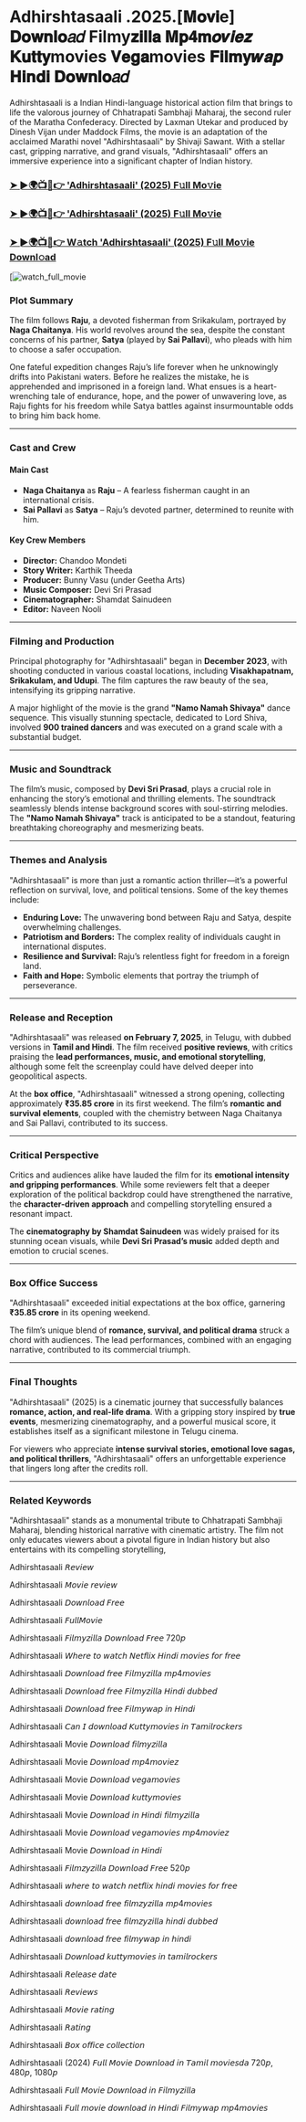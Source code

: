 #  Adhirshtasaali .2025.[𝐌𝐨𝐯𝐢e] 𝐃𝐨𝐰𝐧𝐥𝐨𝑎𝑑 Filmy𝐳𝐢𝐥𝐥𝐚 𝐌𝐩𝟒𝐦𝒐𝒗𝒊𝒆𝒛 𝐊𝐮𝐭𝐭𝐲movies 𝐕𝐞𝐠𝐚movies 𝐅𝐢𝐥𝐦𝐲𝒘𝒂𝒑 𝐇𝐢𝐧𝐝𝐢 𝐃𝐨𝐰𝐧𝐥𝐨𝑎𝑑

Adhirshtasaali is a  Indian Hindi-language historical action film that brings to life the valorous journey of Chhatrapati Sambhaji Maharaj, the second ruler of the Maratha Confederacy. Directed by Laxman Utekar and produced by Dinesh Vijan under Maddock Films, the movie is an adaptation of the acclaimed Marathi novel "Adhirshtasaali" by Shivaji Sawant. With a stellar cast, gripping narrative, and grand visuals, "Adhirshtasaali" offers an immersive experience into a significant chapter of Indian history.

<h3><a href="https://cutt.ly/xrtRgnT6">➤ ►🌍📺📱👉 'Adhirshtasaali' (2025) F𝚞ll Mo𝚟ie</a></h3>

<h3><a href="https://cutt.ly/xrtRgnT6">➤ ►🌍📺📱👉 'Adhirshtasaali' (2025) F𝚞ll Mo𝚟ie</a></h3>

<h3><a href="https://cutt.ly/xrtRgnT6">➤ ►🌍📺📱👉 W𝚊tch 'Adhirshtasaali' (2025) F𝚞ll Mo𝚟ie Downl𝚘ad</a></h3>

[![watch_full_movie](https://media.themoviedb.org/t/p/w220_and_h330_face/33W26mnTrxjy379LOcZEc39Fyi3.jpg)

### **Plot Summary**

The film follows **Raju**, a devoted fisherman from Srikakulam, portrayed by **Naga Chaitanya**. His world revolves around the sea, despite the constant concerns of his partner, **Satya** (played by **Sai Pallavi**), who pleads with him to choose a safer occupation. 

One fateful expedition changes Raju’s life forever when he unknowingly drifts into Pakistani waters. Before he realizes the mistake, he is apprehended and imprisoned in a foreign land. What ensues is a heart-wrenching tale of endurance, hope, and the power of unwavering love, as Raju fights for his freedom while Satya battles against insurmountable odds to bring him back home.

---

### **Cast and Crew**

#### **Main Cast**
- **Naga Chaitanya** as **Raju** – A fearless fisherman caught in an international crisis.
- **Sai Pallavi** as **Satya** – Raju’s devoted partner, determined to reunite with him.

#### **Key Crew Members**
- **Director:** Chandoo Mondeti
- **Story Writer:** Karthik Theeda
- **Producer:** Bunny Vasu (under Geetha Arts)
- **Music Composer:** Devi Sri Prasad
- **Cinematographer:** Shamdat Sainudeen
- **Editor:** Naveen Nooli

---

### **Filming and Production**

Principal photography for "Adhirshtasaali" began in **December 2023**, with shooting conducted in various coastal locations, including **Visakhapatnam, Srikakulam, and Udupi**. The film captures the raw beauty of the sea, intensifying its gripping narrative.

A major highlight of the movie is the grand **"Namo Namah Shivaya"** dance sequence. This visually stunning spectacle, dedicated to Lord Shiva, involved **900 trained dancers** and was executed on a grand scale with a substantial budget.

---

### **Music and Soundtrack**

The film’s music, composed by **Devi Sri Prasad**, plays a crucial role in enhancing the story’s emotional and thrilling elements. The soundtrack seamlessly blends intense background scores with soul-stirring melodies. The **"Namo Namah Shivaya"** track is anticipated to be a standout, featuring breathtaking choreography and mesmerizing beats.

---

### **Themes and Analysis**

"Adhirshtasaali" is more than just a romantic action thriller—it’s a powerful reflection on survival, love, and political tensions. Some of the key themes include:
- **Enduring Love:** The unwavering bond between Raju and Satya, despite overwhelming challenges.
- **Patriotism and Borders:** The complex reality of individuals caught in international disputes.
- **Resilience and Survival:** Raju’s relentless fight for freedom in a foreign land.
- **Faith and Hope:** Symbolic elements that portray the triumph of perseverance.

---

### **Release and Reception**

"Adhirshtasaali" was released **on February 7, 2025**, in Telugu, with dubbed versions in **Tamil and Hindi**. The film received **positive reviews**, with critics praising the **lead performances, music, and emotional storytelling**, although some felt the screenplay could have delved deeper into geopolitical aspects.

At the **box office**, "Adhirshtasaali" witnessed a strong opening, collecting approximately **₹35.85 crore** in its first weekend. The film’s **romantic and survival elements**, coupled with the chemistry between Naga Chaitanya and Sai Pallavi, contributed to its success.

---

### **Critical Perspective**

Critics and audiences alike have lauded the film for its **emotional intensity and gripping performances**. While some reviewers felt that a deeper exploration of the political backdrop could have strengthened the narrative, the **character-driven approach** and compelling storytelling ensured a resonant impact.

The **cinematography by Shamdat Sainudeen** was widely praised for its stunning ocean visuals, while **Devi Sri Prasad’s music** added depth and emotion to crucial scenes. 

---

### **Box Office Success**

"Adhirshtasaali" exceeded initial expectations at the box office, garnering **₹35.85 crore** in its opening weekend. 

The film’s unique blend of **romance, survival, and political drama** struck a chord with audiences. The lead performances, combined with an engaging narrative, contributed to its commercial triumph.

---

### **Final Thoughts**

"Adhirshtasaali" (2025) is a cinematic journey that successfully balances **romance, action, and real-life drama**. With a gripping story inspired by **true events**, mesmerizing cinematography, and a powerful musical score, it establishes itself as a significant milestone in Telugu cinema. 

For viewers who appreciate **intense survival stories, emotional love sagas, and political thrillers**, "Adhirshtasaali" offers an unforgettable experience that lingers long after the credits roll.

---

### **Related Keywords**

"Adhirshtasaali" stands as a monumental tribute to Chhatrapati Sambhaji Maharaj, blending historical narrative with cinematic artistry. The film not only educates viewers about a pivotal figure in Indian history but also entertains with its compelling storytelling, 

Adhirshtasaali 𝘙𝘦𝘷𝘪𝘦𝘸

Adhirshtasaali 𝘔𝘰𝘷𝘪𝘦 𝘳𝘦𝘷𝘪𝘦𝘸

Adhirshtasaali 𝘋𝘰𝘸𝘯𝘭𝘰𝘢𝘥 𝘍𝘳𝘦𝘦

Adhirshtasaali 𝘍𝘶𝘭𝘭𝘔𝘰𝘷𝘪𝘦

Adhirshtasaali 𝘍𝘪𝘭𝘮𝘺𝘻𝘪𝘭𝘭𝘢 𝘋𝘰𝘸𝘯𝘭𝘰𝘢𝘥 𝘍𝘳𝘦𝘦 720𝘱

Adhirshtasaali 𝘞𝘩𝘦𝘳𝘦 𝘵𝘰 𝘸𝘢𝘵𝘤𝘩 𝘕𝘦𝘵𝘧𝘭𝘪𝘹 𝘏𝘪𝘯𝘥𝘪 𝘮𝘰𝘷𝘪𝘦𝘴 𝘧𝘰𝘳 𝘧𝘳𝘦𝘦

Adhirshtasaali 𝘋𝘰𝘸𝘯𝘭𝘰𝘢𝘥 𝘧𝘳𝘦𝘦 𝘍𝘪𝘭𝘮𝘺𝘻𝘪𝘭𝘭𝘢 𝘮𝘱4𝘮𝘰𝘷𝘪𝘦𝘴

Adhirshtasaali 𝘋𝘰𝘸𝘯𝘭𝘰𝘢𝘥 𝘧𝘳𝘦𝘦 𝘍𝘪𝘭𝘮𝘺𝘻𝘪𝘭𝘭𝘢 𝘏𝘪𝘯𝘥𝘪 𝘥𝘶𝘣𝘣𝘦𝘥

Adhirshtasaali 𝘋𝘰𝘸𝘯𝘭𝘰𝘢𝘥 𝘧𝘳𝘦𝘦 𝘍𝘪𝘭𝘮𝘺𝘸𝘢𝘱 𝘪𝘯 𝘏𝘪𝘯𝘥𝘪

Adhirshtasaali 𝘊𝘢𝘯 𝘐 𝘥𝘰𝘸𝘯𝘭𝘰𝘢𝘥 𝘒𝘶𝘵𝘵𝘺𝘮𝘰𝘷𝘪𝘦𝘴 𝘪𝘯 𝘛𝘢𝘮𝘪𝘭𝘳𝘰𝘤𝘬𝘦𝘳𝘴

Adhirshtasaali Movie 𝘋𝘰𝘸𝘯𝘭𝘰𝘢𝘥 𝘧𝘪𝘭𝘮𝘺𝘻𝘪𝘭𝘭𝘢

Adhirshtasaali Movie 𝘋𝘰𝘸𝘯𝘭𝘰𝘢𝘥 𝘮𝘱4𝘮𝘰𝘷𝘪𝘦𝘻

Adhirshtasaali Movie 𝘋𝘰𝘸𝘯𝘭𝘰𝘢𝘥 𝘷𝘦𝘨𝘢𝘮𝘰𝘷𝘪𝘦𝘴

Adhirshtasaali Movie 𝘋𝘰𝘸𝘯𝘭𝘰𝘢𝘥 𝘬𝘶𝘵𝘵𝘺𝘮𝘰𝘷𝘪𝘦𝘴

Adhirshtasaali Movie 𝘋𝘰𝘸𝘯𝘭𝘰𝘢𝘥 𝘪𝘯 𝘏𝘪𝘯𝘥𝘪 𝘧𝘪𝘭𝘮𝘺𝘻𝘪𝘭𝘭𝘢

Adhirshtasaali Movie 𝘋𝘰𝘸𝘯𝘭𝘰𝘢𝘥 𝘷𝘦𝘨𝘢𝘮𝘰𝘷𝘪𝘦𝘴 𝘮𝘱4𝘮𝘰𝘷𝘪𝘦𝘻

Adhirshtasaali Movie 𝘋𝘰𝘸𝘯𝘭𝘰𝘢𝘥 𝘪𝘯 𝘏𝘪𝘯𝘥𝘪

Adhirshtasaali 𝘍𝘪𝘭𝘮𝘻𝘺𝘻𝘪𝘭𝘭𝘢 𝘋𝘰𝘸𝘯𝘭𝘰𝘢𝘥 𝘍𝘳𝘦𝘦 520𝘱

Adhirshtasaali 𝘸𝘩𝘦𝘳𝘦 𝘵𝘰 𝘸𝘢𝘵𝘤𝘩 𝘯𝘦𝘵𝘧𝘭𝘪𝘹 𝘩𝘪𝘯𝘥𝘪 𝘮𝘰𝘷𝘪𝘦𝘴 𝘧𝘰𝘳 𝘧𝘳𝘦𝘦

Adhirshtasaali 𝘥𝘰𝘸𝘯𝘭𝘰𝘢𝘥 𝘧𝘳𝘦𝘦 𝘧𝘪𝘭𝘮𝘻𝘺𝘻𝘪𝘭𝘭𝘢 𝘮𝘱4𝘮𝘰𝘷𝘪𝘦𝘴

Adhirshtasaali 𝘥𝘰𝘸𝘯𝘭𝘰𝘢𝘥 𝘧𝘳𝘦𝘦 𝘧𝘪𝘭𝘮𝘻𝘺𝘻𝘪𝘭𝘭𝘢 𝘩𝘪𝘯𝘥𝘪 𝘥𝘶𝘣𝘣𝘦𝘥

Adhirshtasaali 𝘥𝘰𝘸𝘯𝘭𝘰𝘢𝘥 𝘧𝘳𝘦𝘦 𝘧𝘪𝘭𝘮𝘺𝘸𝘢𝘱 𝘪𝘯 𝘩𝘪𝘯𝘥𝘪

Adhirshtasaali 𝘋𝘰𝘸𝘯𝘭𝘰𝘢𝘥 𝘬𝘶𝘵𝘵𝘺𝘮𝘰𝘷𝘪𝘦𝘴 𝘪𝘯 𝘵𝘢𝘮𝘪𝘭𝘳𝘰𝘤𝘬𝘦𝘳𝘴

Adhirshtasaali 𝘙𝘦𝘭𝘦𝘢𝘴𝘦 𝘥𝘢𝘵𝘦

Adhirshtasaali 𝘙𝘦𝘷𝘪𝘦𝘸𝘴

Adhirshtasaali 𝘔𝘰𝘷𝘪𝘦 𝘳𝘢𝘵𝘪𝘯𝘨

Adhirshtasaali 𝘙𝘢𝘵𝘪𝘯𝘨

Adhirshtasaali 𝘉𝘰𝘹 𝘰𝘧𝘧𝘪𝘤𝘦 𝘤𝘰𝘭𝘭𝘦𝘤𝘵𝘪𝘰𝘯

Adhirshtasaali (2024) 𝘍𝘶𝘭𝘭 𝘔𝘰𝘷𝘪𝘦 𝘋𝘰𝘸𝘯𝘭𝘰𝘢𝘥 𝘪𝘯 𝘛𝘢𝘮𝘪𝘭 𝘮𝘰𝘷𝘪𝘦𝘴𝘥𝘢 720𝘱, 480𝘱, 1080𝘱

Adhirshtasaali 𝘍𝘶𝘭𝘭 𝘔𝘰𝘷𝘪𝘦 𝘋𝘰𝘸𝘯𝘭𝘰𝘢𝘥 𝘪𝘯 𝘍𝘪𝘭𝘮𝘺𝘻𝘪𝘭𝘭𝘢

Adhirshtasaali 𝘍𝘶𝘭𝘭 𝘮𝘰𝘷𝘪𝘦 𝘥𝘰𝘸𝘯𝘭𝘰𝘢𝘥 𝘪𝘯 𝘏𝘪𝘯𝘥𝘪 𝘍𝘪𝘭𝘮𝘺𝘸𝘢𝘱 𝘮𝘱4𝘮𝘰𝘷𝘪𝘦𝘴
